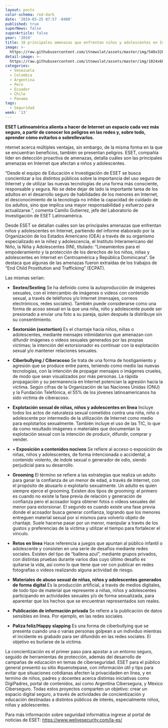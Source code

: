 ```yaml
---
layout: posts
color-schema: red-dark
date: '2019-03-25 07:57 -0400'
published: true
superNews: false
superArticle: false
year: '2019'
title: 10 principales amenazas que enfrentan niños y adolescentes en Internet
image: >-
  https://raw.githubusercontent.com/itnewslat/assets/master/img/540x320/niños-tecnologia-p.jpg
detail-image: >-
  https://raw.githubusercontent.com/itnewslat/assets/master/img/1024x680/niños-tecnologia-g.jpg
categories:
  - Venezuela
  - Colombia
  - Argentina
  - Perú
  - Ecuador
  - Chile
  - Panama
tags:
  - Seguridad
week: '13'
---
```

**ESET Latinoamérica alienta a hacer de Internet un espacio cada vez más seguro, a partir de conocer los peligros en las redes y, sobre todo, aprender cómo evitarlos o sobrellevarlos.**

nternet acerca múltiples ventajas, sin embargo, de la misma forma en la que se encuentran beneficios, también se presentan peligros. ESET, compañía líder en detección proactiva de amenazas, detalla cuáles son las principales amenazas en Internet que afectan a niños y adolescentes.

“Desde el equipo de Educación e Investigación de ESET se busca concientizar a los distintos públicos sobre la importancia del uso seguro de Internet y de utilizar las nuevas tecnologías de una forma más consciente, responsable y segura. No se debe dejar de lado la importante tarea de los adultos en el desarrollo seguro de habilidades de los menores en Internet, el desconocimiento de la tecnología no inhibe la capacidad de cuidado de los adultos, sino que implica una mayor responsabilidad y esfuerzo para actualizarse.”, comenta Camilo Gutierrez, jefe del Laboratorio de Investigación de ESET Latinoamérica.

Desde ESET se detallan cuáles son las principales amenazas que enfrentan niños y adolescentes en Internet, partiendo del informe elaborado por la Organización de los Estados Americano (OEA) a través de su organismo especializado en la niñez y adolescencia, el Instituto Interamericano del Niño, la Niña y Adolescentes (IIN), titulado: “Lineamientos para el empoderamiento y la protección de los derechos de los niños, niñas y adolescentes en Internet en Centroamérica y República Dominicana”. Se destaca que algunas de las amenazas fueron extraídas de los trabajos de “End Child Prostitution and Trafficking” (ECPAT).  

Las mismas serían:

- **Sexteo/Sexting**
Se ha definido como la autoproducción de imágenes sexuales, con el intercambio de imágenes o videos con contenido sexual, a través de teléfonos y/o Internet (mensajes, correos electrónicos, redes sociales). También puede considerarse como una forma de acoso sexual en la que una niña, niño y adolescente puede ser presionado a enviar una foto a su pareja, quien después la distribuye sin su consentimiento.

- **Sextorsión (sextortion)**
Es el chantaje hacia niños, niñas o adolescentes, mediante mensajes intimidatorios que amenazan con difundir imágenes o videos sexuales generados por las propias víctimas; la intención del extorsionador es continuar con la explotación sexual y/o mantener relaciones sexuales.

- **Ciberbullying / Ciberacoso**
Se trata de una forma de hostigamiento y agresión que se produce entre pares, teniendo como medio las nuevas tecnologías, con la intención de propagar mensajes o imágenes crueles, de modo que sean visualizados por más personas. La rápida propagación y su permanencia en Internet potencian la agresión hacia la víctima. Según cifras de la Organización de las Naciones Unidas (ONU) y la Fundación Telefónica, el 55% de los jóvenes latinoamericanos ha sido víctima de ciberacoso.

- **Explotación sexual de niñas, niños y adolescentes en línea**
Incluye todos los actos de naturaleza sexual cometidos contra una niña, niño o adolescente por intermedio de la utilización de Internet como medio para explotarlos sexualmente. También incluye el uso de las TIC, lo que da como resultado imágenes o materiales que documentan la explotación sexual con la intención de producir, difundir, comprar y vender.

- •	**Exposición a contenidos nocivos**
Se refiere al acceso o exposición de niñas, niños y adolescentes, de forma intencionada o accidental, a contenido violento, de índole sexual o generador de odio, siendo perjudicial para su desarrollo.

- **Grooming**
El término se refiere a las estrategias que realiza un adulto para ganar la confianza de un menor de edad, a través de Internet, con el propósito de abusarlo o explotarlo sexualmente. Un adulto es quien siempre ejerce el grooming. Existen dos tipos de grooming: el primero es cuando no existe la fase previa de relación y generación de confianza pero el acosador logra obtener fotos o videos sexuales del menor para extorsionar. El segundo es cuando existe una fase previa donde el acosador busca generar confianza, logrando que los menores entreguen material sexual por sí mismos para volverlo objeto de chantaje. Suele hacerse pasar por un menor, manipular a través de los gustos y preferencias de la víctima y utilizar el tiempo para fortalecer el vínculo.

- **Retos en línea**
Hace referencia a juegos que apuntan al público infantil o adolescente y consisten en una serie de desafíos mediante redes sociales. Existen del tipo de “ballena azul”, mediante grupos privados, con distintas pruebas durante varios días cuyo último desafío es quitarse la vida, así como lo que tiene que ver con publicar en redes fotografías o videos realizando alguna actividad de riesgo.

- **Materiales de abuso sexual de niñas, niños y adolescentes generados de forma digital**
Es la producción artificial, a través de medios digitales, de todo tipo de material que represente a niñas, niños y adolescentes participando en actividades sexuales y/o de forma sexualizada, para aparentar que los hechos que se encuentran representados son reales.

- **Publicación de información privada**
Se refiere a la publicación de datos sensibles en línea. Por ejemplo, en las redes sociales.

- **Paliza feliz/Happy slapping**
Es una forma de ciberbullying que se presenta cuando una o varias personas golpean a un individuo mientras el incidente es grabado para ser difundido en las redes sociales. El objetivo es burlarse de la víctima.

La concientización es el primer paso para apostar a un entorno seguro, seguido de herramientas de protección, además del desarrollo de campañas de educación en temas de ciberseguridad. ESET para el público general presentó su sitio #quenotepase, con información útil y tips para evitar que situaciones cotidianas afecten la privacidaden en línea, y en termino de niños, padres y docentes acerca distintas iniciativas como DigiPadres, portal de contenidos, así como Argentina Cibersegura, y México Ciberseguro. Todas estos proyectos comparten un objetivo: crear un espacio digital seguro, a través de actividades de concientización y educación destinadas a distintos públicos de interés, especialmente niños, niñas y adolescentes.

Para más información sobre seguridad informática ingrese al portal de noticias de ESET: https://www.welivesecurity.com/la-es/